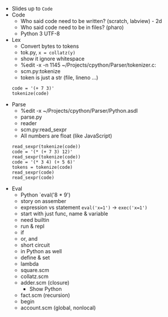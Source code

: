 - Slides up to `Code`
- Code
    - Who said code need to be written? (scratch, labview) - 2d
    - Who said code need to be in files? (pharo)
    - Python 3 UTF-8
- Lex
    - Convert bytes to tokens
    - tok.py, `x = collatz(y)`
	- show it ignore whitespace
    - %edit -x -n 1145 ~/Projects/cpython/Parser/tokenizer.c:
    - scm.py:tokenize
	- token is just a str (file, lineno ...)
    ~~~
    code = '(+ 7 3)'
    tokenize(code)
    ~~~
- Parse
    - %edit -x ~/Projects/cpython/Parser/Python.asdl
    - parse.py
    - reader
    - scm.py:read_sexpr
    - All numbers are float (like JavaScript)
    ~~~
    read_sexpr(tokenize(code))
    code = '(* (+ 7 3) 12)'
    read_sexpr(tokenize(code))
    code = '(* 3 4) (+ 5 6)'
    tokens = tokenize(code)
    read_sexpr(code)
    read_sexpr(code)
    ~~~
- Eval
    - Python `eval('8 * 9')
    - story on assember
    - expression vs statement `eval('x=1')` → `exec('x=1')`
    - start with just func, name & variable
	- need builtin
    - run & repl
    - if
    - or, and
	- short circuit
	- in Python as well
    - define & set
    - lambda
	- square.scm
	- collatz.scm
	- adder.scm (closure)
	    - Show Python
	- fact.scm (recursion)
    - begin
	- account.scm (global, nonlocal)

